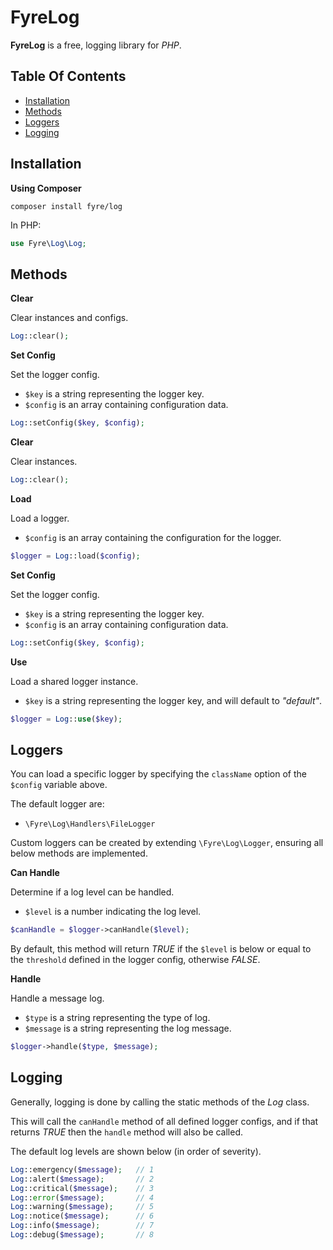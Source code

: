 # FyreLog

**FyreLog** is a free, logging library for *PHP*.


## Table Of Contents
- [Installation](#installation)
- [Methods](#methods)
- [Loggers](#loggers)
- [Logging](#logging)



## Installation

**Using Composer**

```
composer install fyre/log
```

In PHP:

```php
use Fyre\Log\Log;
```


## Methods

**Clear**

Clear instances and configs.

```php
Log::clear();
```

**Set Config**

Set the logger config.

- `$key` is a string representing the logger key.
- `$config` is an array containing configuration data.

```php
Log::setConfig($key, $config);
```

**Clear**

Clear instances.

```php
Log::clear();
```

**Load**

Load a logger.

- `$config` is an array containing the configuration for the logger.

```php
$logger = Log::load($config);
```

**Set Config**

Set the logger config.

- `$key` is a string representing the logger key.
- `$config` is an array containing configuration data.

```php
Log::setConfig($key, $config);
```

**Use**

Load a shared logger instance.

- `$key` is a string representing the logger key, and will default to *"default"*.

```php
$logger = Log::use($key);
```


## Loggers

You can load a specific logger by specifying the `className` option of the `$config` variable above.

The default logger are:
- `\Fyre\Log\Handlers\FileLogger`

Custom loggers can be created by extending `\Fyre\Log\Logger`, ensuring all below methods are implemented.

**Can Handle**

Determine if a log level can be handled.

- `$level` is a number indicating the log level.

```php
$canHandle = $logger->canHandle($level);
```

By default, this method will return *TRUE* if the `$level` is below or equal to the `threshold` defined in the logger config, otherwise *FALSE*.

**Handle**

Handle a message log.

- `$type` is a string representing the type of log.
- `$message` is a string representing the log message.

```php
$logger->handle($type, $message);
```


## Logging

Generally, logging is done by calling the static methods of the *Log* class.

This will call the `canHandle` method of all defined logger configs, and if that returns *TRUE* then the `handle` method will also be called.

The default log levels are shown below (in order of severity).

```php
Log::emergency($message);   // 1
Log::alert($message);       // 2
Log::critical($message);    // 3
Log::error($message);       // 4
Log::warning($message);     // 5
Log::notice($message);      // 6
Log::info($message);        // 7
Log::debug($message);       // 8
```
